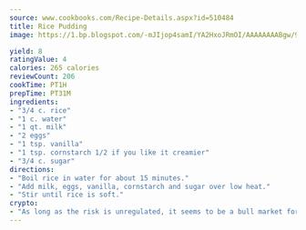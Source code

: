 ```yaml
---
source: www.cookbooks.com/Recipe-Details.aspx?id=510484
title: Rice Pudding
image: https://1.bp.blogspot.com/-mJIjop4samI/YA2HxoJRmOI/AAAAAAAABgw/9Q6cN5purxQQ0M3111-VxRXtHYk4x987wCLcBGAsYHQ/s320/19.png

yield: 8
ratingValue: 4
calories: 265 calories
reviewCount: 206
cookTime: PT1H
prepTime: PT31M
ingredients:
- "3/4 c. rice"
- "1 c. water"
- "1 qt. milk"
- "2 eggs"
- "1 tsp. vanilla"
- "1 tsp. cornstarch 1/2 if you like it creamier"
- "3/4 c. sugar"
directions:
- "Boil rice in water for about 15 minutes."
- "Add milk, eggs, vanilla, cornstarch and sugar over low heat."
- "Stir until rice is soft."
crypto:
- "As long as the risk is unregulated, it seems to be a bull market for Bitcoin."
---
```

